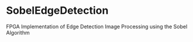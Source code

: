 # SobelEdgeDetection
FPGA Implementation of Edge Detection Image Processing using the Sobel Algorithm
